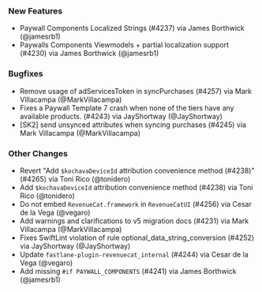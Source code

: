 ### New Features
* Paywall Components Localized Strings (#4237) via James Borthwick (@jamesrb1)
* Paywalls Components Viewmodels + partial localization support (#4230) via James Borthwick (@jamesrb1)
### Bugfixes
* Remove usage of adServicesToken in syncPurchases (#4257) via Mark Villacampa (@MarkVillacampa)
* Fixes a Paywall Template 7 crash when none of the tiers have any available products. (#4243) via JayShortway (@JayShortway)
* [SK2] send unsynced attributes when syncing purchases (#4245) via Mark Villacampa (@MarkVillacampa)
### Other Changes
* Revert "Add `$kochavaDeviceId` attribution convenience method (#4238)" (#4265) via Toni Rico (@tonidero)
* Add `$kochavaDeviceId` attribution convenience method (#4238) via Toni Rico (@tonidero)
* Do not embed `RevenueCat.framework` in `RevenueCatUI` (#4256) via Cesar de la Vega (@vegaro)
* Add warnings and clarifications to v5 migration docs (#4231) via Mark Villacampa (@MarkVillacampa)
* Fixes SwiftLint violation of rule optional_data_string_conversion (#4252) via JayShortway (@JayShortway)
* Update `fastlane-plugin-revenuecat_internal` (#4244) via Cesar de la Vega (@vegaro)
* Add missing `#if PAYWALL_COMPONENTS` (#4241) via James Borthwick (@jamesrb1)
